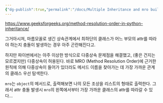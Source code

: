 ```yaml
---
{"dg-publish":true,"permalink":"/docs/Multiple Inheritance and mro builtin function/","title":"Multiple Inheritance and mro builtin function"}
---
```



<https://www.geeksforgeeks.org/method-resolution-order-in-python-inheritance/>

그거아시져, 마름모꼴로 생긴 상속관계에서 최하단의 클래스가 어느 부모의 attr를 따라야 하는지 충돌이 발생하는 경우 아주 곤란해진다고.  

<style> .container {font-family: sans-serif; text-align: center;} .button-wrapper button {z-index: 1;height: 40px; width: 100px; margin: 10px;padding: 5px;} .excalidraw .App-menu_top .buttonList { display: flex;} .excalidraw-wrapper { height: 800px; margin: 50px; position: relative;} :root[dir="ltr"] .excalidraw .layer-ui__wrapper .zen-mode-transition.App-menu_bottom--transition-left {transform: none;} </style><script src="https://cdn.jsdelivr.net/npm/react@17/umd/react.production.min.js"></script><script src="https://cdn.jsdelivr.net/npm/react-dom@17/umd/react-dom.production.min.js"></script><script type="text/javascript" src="https://cdn.jsdelivr.net/npm/@excalidraw/excalidraw@0/dist/excalidraw.production.min.js"></script><div id="다중상속excalidraw.md1"></div><script>(function(){const InitialData={"type":"excalidraw","version":2,"source":"https://github.com/zsviczian/obsidian-excalidraw-plugin/releases/tag/2.7.4","elements":[{"id":"ia8ULXPdBe-L3LIpegBBA","type":"ellipse","x":-19.75,"y":-232.546875,"width":57,"height":85,"angle":0,"strokeColor":"#000000","backgroundColor":"transparent","fillStyle":"hachure","strokeWidth":1,"strokeStyle":"solid","roughness":1,"opacity":100,"groupIds":[],"roundness":{"type":2},"seed":1765544538,"version":60,"versionNonce":16429856,"isDeleted":false,"boundElements":[{"type":"text","id":"gO1srMpR"},{"id":"L1cXh3IdnOsIo8ckqLvK8","type":"arrow"},{"id":"Y78oLvIEEhuSsFcPN_gj7","type":"arrow"}],"updated":1736753028105,"link":null,"locked":false,"index":"a0","frameId":null},{"id":"gO1srMpR","type":"text","x":2.0374591775896445,"y":-215.09891320042829,"width":13.1199951171875,"height":50,"angle":0,"strokeColor":"#000000","backgroundColor":"transparent","fillStyle":"hachure","strokeWidth":1,"strokeStyle":"solid","roughness":1,"opacity":100,"groupIds":[],"roundness":null,"seed":1362485722,"version":8,"versionNonce":1903644448,"isDeleted":false,"boundElements":[],"updated":1736753028105,"link":null,"locked":false,"text":"\nA","rawText":"\nA","fontSize":20,"fontFamily":1,"textAlign":"center","verticalAlign":"middle","baseline":18,"containerId":"ia8ULXPdBe-L3LIpegBBA","originalText":"\nA","lineHeight":1.25,"autoResize":true,"index":"a1","frameId":null},{"id":"1eXDsIKmQXKKx_D0zgXD6","type":"ellipse","x":-131.75,"y":-129.546875,"width":57,"height":57,"angle":0,"strokeColor":"#000000","backgroundColor":"transparent","fillStyle":"hachure","strokeWidth":1,"strokeStyle":"solid","roughness":1,"opacity":100,"groupIds":[],"roundness":{"type":2},"seed":359233434,"version":96,"versionNonce":1232521952,"isDeleted":false,"boundElements":[{"type":"text","id":"RMCBSlyl"},{"id":"L1cXh3IdnOsIo8ckqLvK8","type":"arrow"},{"id":"xSvqQzuCihecTacA52KGn","type":"arrow"}],"updated":1736753027948,"link":null,"locked":false,"index":"a2","frameId":null},{"id":"RMCBSlyl","type":"text","x":-110.67253990688302,"y":-113.69941826381661,"width":14.539993286132812,"height":25,"angle":0,"strokeColor":"#000000","backgroundColor":"transparent","fillStyle":"hachure","strokeWidth":1,"strokeStyle":"solid","roughness":1,"opacity":100,"groupIds":[],"roundness":null,"seed":1298378182,"version":5,"versionNonce":1180160800,"isDeleted":false,"boundElements":[],"updated":1736753027948,"link":null,"locked":false,"text":"B","rawText":"B","fontSize":20,"fontFamily":1,"textAlign":"center","verticalAlign":"middle","baseline":18,"containerId":"1eXDsIKmQXKKx_D0zgXD6","originalText":"B","lineHeight":1.25,"autoResize":true,"index":"a3","frameId":null},{"id":"y78DPoUkgIuJcm_tSprcS","type":"ellipse","x":86.25,"y":-127.546875,"width":57,"height":57,"angle":0,"strokeColor":"#000000","backgroundColor":"transparent","fillStyle":"hachure","strokeWidth":1,"strokeStyle":"solid","roughness":1,"opacity":100,"groupIds":[],"roundness":{"type":2},"seed":635718406,"version":170,"versionNonce":1243246304,"isDeleted":false,"boundElements":[{"type":"text","id":"VFZxSbvk"},{"id":"Y78oLvIEEhuSsFcPN_gj7","type":"arrow"},{"id":"8Iug4B4mzFwQRHs4-GR_6","type":"arrow"}],"updated":1736753027948,"link":null,"locked":false,"index":"a4","frameId":null},{"id":"VFZxSbvk","type":"text","x":108.15746192417167,"y":-111.69941826381661,"width":12.879989624023438,"height":25,"angle":0,"strokeColor":"#000000","backgroundColor":"transparent","fillStyle":"hachure","strokeWidth":1,"strokeStyle":"solid","roughness":1,"opacity":100,"groupIds":[],"roundness":null,"seed":808642522,"version":5,"versionNonce":1311797024,"isDeleted":false,"boundElements":[],"updated":1736753027948,"link":null,"locked":false,"text":"C","rawText":"C","fontSize":20,"fontFamily":1,"textAlign":"center","verticalAlign":"middle","baseline":18,"containerId":"y78DPoUkgIuJcm_tSprcS","originalText":"C","lineHeight":1.25,"autoResize":true,"index":"a5","frameId":null},{"id":"TA3ZlakutVZozjoTH_Zea","type":"ellipse","x":-19.75,"y":-18.546875,"width":57,"height":57,"angle":0,"strokeColor":"#000000","backgroundColor":"transparent","fillStyle":"hachure","strokeWidth":1,"strokeStyle":"solid","roughness":1,"opacity":100,"groupIds":[],"roundness":{"type":2},"seed":1330881946,"version":107,"versionNonce":1051300576,"isDeleted":false,"boundElements":[{"type":"text","id":"I7onBITJ"},{"id":"xSvqQzuCihecTacA52KGn","type":"arrow"},{"id":"8Iug4B4mzFwQRHs4-GR_6","type":"arrow"}],"updated":1736753027948,"link":null,"locked":false,"index":"a6","frameId":null},{"id":"I7onBITJ","type":"text","x":0.7974613138201132,"y":-2.6994182638166055,"width":15.599990844726562,"height":25,"angle":0,"strokeColor":"#000000","backgroundColor":"transparent","fillStyle":"hachure","strokeWidth":1,"strokeStyle":"solid","roughness":1,"opacity":100,"groupIds":[],"roundness":null,"seed":510396550,"version":5,"versionNonce":144018208,"isDeleted":false,"boundElements":[],"updated":1736753027948,"link":null,"locked":false,"text":"D","rawText":"D","fontSize":20,"fontFamily":1,"textAlign":"center","verticalAlign":"middle","baseline":18,"containerId":"TA3ZlakutVZozjoTH_Zea","originalText":"D","lineHeight":1.25,"autoResize":true,"index":"a7","frameId":null},{"id":"L1cXh3IdnOsIo8ckqLvK8","type":"arrow","x":-87.75,"y":-126.546875,"width":75,"height":56,"angle":0,"strokeColor":"#000000","backgroundColor":"transparent","fillStyle":"hachure","strokeWidth":1,"strokeStyle":"solid","roughness":1,"opacity":100,"groupIds":[],"roundness":{"type":2},"seed":1869499974,"version":25,"versionNonce":1610640160,"isDeleted":false,"boundElements":[],"updated":1736753028105,"link":null,"locked":false,"points":[[0,0],[75,-56]],"lastCommittedPoint":null,"startBinding":{"elementId":"1eXDsIKmQXKKx_D0zgXD6","focus":-0.3915495634901324,"gap":1.3412466227535482},"endBinding":{"elementId":"ia8ULXPdBe-L3LIpegBBA","focus":-0.15313355355262717,"gap":1.905591591021544},"startArrowhead":null,"endArrowhead":"arrow","index":"a8","frameId":null},{"id":"Y78oLvIEEhuSsFcPN_gj7","type":"arrow","x":86.25,"y":-125.546875,"width":52,"height":54,"angle":0,"strokeColor":"#000000","backgroundColor":"transparent","fillStyle":"hachure","strokeWidth":1,"strokeStyle":"solid","roughness":1,"opacity":100,"groupIds":[],"roundness":{"type":2},"seed":2074465606,"version":52,"versionNonce":318251808,"isDeleted":false,"boundElements":[],"updated":1736753028105,"link":null,"locked":false,"points":[[0,0],[-52,-54]],"lastCommittedPoint":null,"startBinding":{"elementId":"y78DPoUkgIuJcm_tSprcS","focus":-0.075355136044268,"gap":10.416577444580092},"endBinding":{"elementId":"ia8ULXPdBe-L3LIpegBBA","focus":-0.04820856529540127,"gap":6.862409420173847},"startArrowhead":null,"endArrowhead":"arrow","index":"a9","frameId":null},{"id":"xSvqQzuCihecTacA52KGn","type":"arrow","x":-20.749999999999993,"y":-9.546874999999993,"width":61.00000000000001,"height":66,"angle":0,"strokeColor":"#000000","backgroundColor":"transparent","fillStyle":"hachure","strokeWidth":1,"strokeStyle":"solid","roughness":1,"opacity":100,"groupIds":[],"roundness":{"type":2},"seed":1386814874,"version":24,"versionNonce":1164040992,"isDeleted":false,"boundElements":[],"updated":1736753028105,"link":null,"locked":false,"points":[[0,0],[-61.00000000000001,-66]],"lastCommittedPoint":null,"startBinding":{"elementId":"TA3ZlakutVZozjoTH_Zea","focus":-0.2957418162704787,"gap":6.86240942017384},"endBinding":{"elementId":"1eXDsIKmQXKKx_D0zgXD6","focus":0.0532920896645813,"gap":4.8541601603158355},"startArrowhead":null,"endArrowhead":"arrow","index":"aA","frameId":null},{"id":"8Iug4B4mzFwQRHs4-GR_6","type":"arrow","x":43.25,"y":-5.546875,"width":50,"height":65,"angle":0,"strokeColor":"#000000","backgroundColor":"transparent","fillStyle":"hachure","strokeWidth":1,"strokeStyle":"solid","roughness":1,"opacity":100,"groupIds":[],"roundness":{"type":2},"seed":1267732678,"version":22,"versionNonce":1857648416,"isDeleted":false,"boundElements":[],"updated":1736753028106,"link":null,"locked":false,"points":[[0,0],[50,-65]],"lastCommittedPoint":null,"startBinding":{"elementId":"TA3ZlakutVZozjoTH_Zea","focus":0.6278951168750342,"gap":9.321951298154882},"endBinding":{"elementId":"y78DPoUkgIuJcm_tSprcS","focus":-0.011766348016397574,"gap":7.200140055747681},"startArrowhead":null,"endArrowhead":"arrow","index":"aB","frameId":null}],"appState":{"theme":"light","viewBackgroundColor":"#ffffff","currentItemStrokeColor":"#000000","currentItemBackgroundColor":"transparent","currentItemFillStyle":"hachure","currentItemStrokeWidth":1,"currentItemStrokeStyle":"solid","currentItemRoughness":1,"currentItemOpacity":100,"currentItemFontFamily":1,"currentItemFontSize":20,"currentItemTextAlign":"left","currentItemStartArrowhead":null,"currentItemEndArrowhead":"arrow","currentItemArrowType":"round","scrollX":440.5,"scrollY":385.296875,"zoom":{"value":2},"currentItemRoundness":"round","gridSize":20,"gridStep":5,"gridModeEnabled":false,"gridColor":{"Bold":"rgba(217, 217, 217, 0.5)","Regular":"rgba(230, 230, 230, 0.5)"},"colorPalette":{},"currentStrokeOptions":null,"frameRendering":{"enabled":true,"clip":true,"name":true,"outline":true},"objectsSnapModeEnabled":false,"activeTool":{"type":"selection","customType":null,"locked":false,"lastActiveTool":null}},"files":{}};InitialData.scrollToContent=true;App=()=>{const e=React.useRef(null),t=React.useRef(null),[n,i]=React.useState({width:void 0,height:void 0});return React.useEffect(()=>{i({width:t.current.getBoundingClientRect().width,height:t.current.getBoundingClientRect().height});const e=()=>{i({width:t.current.getBoundingClientRect().width,height:t.current.getBoundingClientRect().height})};return window.addEventListener("resize",e),()=>window.removeEventListener("resize",e)},[t]),React.createElement(React.Fragment,null,React.createElement("div",{className:"excalidraw-wrapper",ref:t},React.createElement(ExcalidrawLib.Excalidraw,{ref:e,width:n.width,height:n.height,initialData:InitialData,viewModeEnabled:!0,zenModeEnabled:!0,gridModeEnabled:!1})))},excalidrawWrapper=document.getElementById("다중상속excalidraw.md1");ReactDOM.render(React.createElement(App),excalidrawWrapper);})();</script>

하지만 파이썬에서는 아주 이상한 방식으로 다중상속 문제점을 해결했고, (좋은 건지는 모르겠지만) 다중상속이 허용된다. 바로 MRO (Method Resolution Order)에 근거한 원칙에 의해 다중상속이 들어가 있더라도 메서드 이름을 찾아가는 데 가장 가까운 관계의 클래스 우선 탐색한다.

`mro`는 `object`의 메서드로, 출력해보면 나의 모든 조상을 리스트의 형태로 출력한다. 그래서 attr 충돌 발생시 `mro`의 왼쪽에서부터 가장 가까운 클래스의 attr를 따라갈 수 있다...
